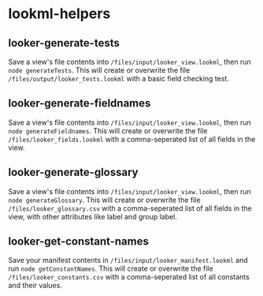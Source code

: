 # lookml-helpers

## looker-generate-tests
Save a view's file contents into `/files/input/looker_view.lookml`, then run `node generateTests`. This will create or overwrite the file `/files/output/looker_tests.lookml` with a basic field checking test.

## looker-generate-fieldnames
Save a view's file contents into `/files/input/looker_view.lookml`, then run `node generateFieldnames`. This will create or overwrite the file `/files/looker_fields.lookml` with a comma-seperated list of all fields in the view.

## looker-generate-glossary
Save a view's file contents into `/files/input/looker_view.lookml`, then run `node generateGlossary`. This will create or overwrite the file `/files/looker_glossary.csv` with a comma-seperated list of all fields in the view, with other attributes like label and group label.

## looker-get-constant-names
Save your manifest contents in `/files/input/looker_manifest.lookml` and run `node getConstantNames`. This will create or overwrite the file `/files/looker_constants.csv` with a comma-seperated list of all constants and their values.